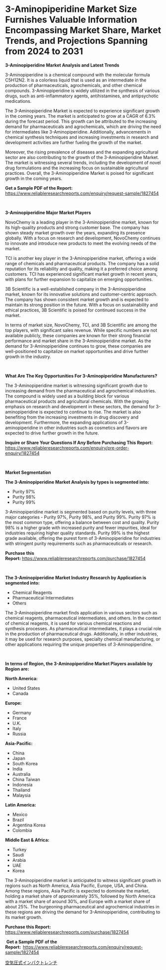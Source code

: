 <p><h1>3-Aminopiperidine Market Size Furnishes Valuable Information Encompassing Market Share, Market Trends, and Projections Spanning from 2024 to 2031</h1></p><p><strong>3-Aminopiperidine Market Analysis and Latest Trends</strong></p>
<p><p>3-Aminopiperidine is a chemical compound with the molecular formula C5H12N2. It is a colorless liquid that is used as an intermediate in the production of pharmaceuticals, agrochemicals, and other chemical compounds. 3-Aminopiperidine is widely utilized in the synthesis of various drugs, such as anti-inflammatory agents, antihistamines, and antipsychotic medications.</p><p>The 3-Aminopiperidine Market is expected to experience significant growth in the coming years. The market is anticipated to grow at a CAGR of 6.3% during the forecast period. This growth can be attributed to the increasing demand for pharmaceuticals and agrochemicals, which are driving the need for intermediates like 3-Aminopiperidine. Additionally, advancements in chemical synthesis techniques and increasing investments in research and development activities are further fueling the growth of the market.</p><p>Moreover, the rising prevalence of diseases and the expanding agricultural sector are also contributing to the growth of the 3-Aminopiperidine Market. The market is witnessing several trends, including the development of novel drug formulations and the increasing focus on sustainable agricultural practices. Overall, the 3-Aminopiperidine Market is poised for significant growth in the coming years.</p></p>
<p><strong>Get a Sample PDF of the Report:&nbsp;</strong> <a href="https://www.reliableresearchreports.com/enquiry/request-sample/1827454">https://www.reliableresearchreports.com/enquiry/request-sample/1827454</a></p>
<p>&nbsp;</p>
<p><strong>3-Aminopiperidine Major Market Players</strong></p>
<p><p>NovoChemy is a leading player in the 3-Aminopiperidine market, known for its high-quality products and strong customer base. The company has shown steady market growth over the years, expanding its presence globally. With a focus on research and development, NovoChemy continues to innovate and introduce new products to meet the evolving needs of the market.</p><p>TCI is another key player in the 3-Aminopiperidine market, offering a wide range of chemicals and pharmaceutical products. The company has a solid reputation for its reliability and quality, making it a preferred choice among customers. TCI has experienced significant market growth in recent years, with plans for further expansion to capitalize on emerging opportunities.</p><p>3B Scientific is a well-established company in the 3-Aminopiperidine market, known for its innovative solutions and customer-centric approach. The company has shown consistent market growth and is expected to maintain its strong position in the future. With a focus on sustainability and ethical practices, 3B Scientific is poised for continued success in the market.</p><p>In terms of market size, NovoChemy, TCI, and 3B Scientific are among the top players, with significant sales revenue. While specific numbers are not available publicly, these companies are known for their strong financial performance and market share in the 3-Aminopiperidine market. As the demand for 3-Aminopiperidine continues to grow, these companies are well-positioned to capitalize on market opportunities and drive further growth in the industry.</p></p>
<p>&nbsp;</p>
<p><strong>What Are The Key Opportunities For 3-Aminopiperidine Manufacturers?</strong></p>
<p><p>The 3-Aminopiperidine market is witnessing significant growth due to increasing demand from the pharmaceutical and agrochemical industries. The compound is widely used as a building block for various pharmaceutical products and agricultural chemicals. With the growing emphasis on research and development in these sectors, the demand for 3-aminopiperidine is expected to continue to rise. The market is also benefiting from the increasing investments in drug discovery and development. Furthermore, the expanding applications of 3-aminopiperidine in other industries such as cosmetics and flavors are expected to drive further growth in the future.</p></p>
<p><strong>Inquire or Share Your Questions If Any Before Purchasing This Report:</strong> <a href="https://www.reliableresearchreports.com/enquiry/pre-order-enquiry/1827454">https://www.reliableresearchreports.com/enquiry/pre-order-enquiry/1827454</a></p>
<p>&nbsp;</p>
<p><strong>Market Segmentation</strong></p>
<p><strong>The 3-Aminopiperidine Market Analysis by types is segmented into:</strong></p>
<p><ul><li>Purity 97%</li><li>Purity 98%</li><li>Purity 99%</li></ul></p>
<p><p>3-Aminopiperidine market is segmented based on purity levels, with three major categories - Purity 97%, Purity 98%, and Purity 99%. Purity 97% is the most common type, offering a balance between cost and quality. Purity 98% is a higher grade with increased purity and fewer impurities, ideal for industries requiring higher quality standards. Purity 99% is the highest grade available, offering the purest form of 3-Aminopiperidine for industries with stringent purity requirements such as pharmaceuticals or research.</p></p>
<p><strong>Purchase this Report:&nbsp;</strong><a href="https://www.reliableresearchreports.com/purchase/1827454">https://www.reliableresearchreports.com/purchase/1827454</a></p>
<p>&nbsp;</p>
<p><strong>The 3-Aminopiperidine Market Industry Research by Application is segmented into:</strong></p>
<p><ul><li>Chemical Reagents</li><li>Pharmaceutical Intermediates</li><li>Others</li></ul></p>
<p><p>The 3-Aminopiperidine market finds application in various sectors such as chemical reagents, pharmaceutical intermediates, and others. In the context of chemical reagents, it is used for various chemical reactions and synthesis processes. As pharmaceutical intermediates, it plays a crucial role in the production of pharmaceutical drugs. Additionally, in other industries, it may be used for research purposes, specialty chemical manufacturing, or other applications requiring the unique properties of 3-Aminopiperidine.</p></p>
<p>&nbsp;</p>
<p><strong>In terms of Region, the 3-Aminopiperidine Market Players available by Region are:</strong></p>
<p>
    <p> <strong> North America: </strong>
        <ul>
            <li>United States</li>
            <li>Canada</li>
        </ul>
        </p> 
    <p> <strong> Europe: </strong>
        <ul>
            <li>Germany</li>
            <li>France</li>
            <li>U.K.</li>
            <li>Italy</li>
            <li>Russia</li>
        </ul>
        </p> 
    <p> <strong> Asia-Pacific: </strong>
        <ul>
            <li>China</li>
            <li>Japan</li>
            <li>South Korea</li>
            <li>India</li>
            <li>Australia</li>
            <li>China Taiwan</li>
            <li>Indonesia</li>
            <li>Thailand</li>
            <li>Malaysia</li>
        </ul>
        </p> 
    <p> <strong> Latin America: </strong>
        <ul>
            <li>Mexico</li>
            <li>Brazil</li>
            <li>Argentina Korea</li>
            <li>Colombia</li>
        </ul>
        </p> 
    <p> <strong> Middle East & Africa: </strong>
        <ul>
            <li>Turkey</li>
            <li>Saudi</li>
            <li>Arabia</li>
            <li>UAE</li>
            <li>Korea</li>
        </ul>
    </p>
    </p>
<p><p>The 3-Aminopiperidine market is anticipated to witness significant growth in regions such as North America, Asia Pacific, Europe, USA, and China. Among these regions, Asia Pacific is expected to dominate the market, holding a market share of approximately 35%, followed by North America with a market share of around 30%, and Europe with a market share of about 25%. The burgeoning pharmaceutical and agrochemical industries in these regions are driving the demand for 3-Aminopiperidine, contributing to its market growth.</p></p>
<p><strong>Purchase this Report: </strong><a href="https://www.reliableresearchreports.com/purchase/1827454">https://www.reliableresearchreports.com/purchase/1827454</a></p>
<p>&nbsp;<strong>Get a Sample PDF of the Report:&nbsp;&nbsp;</strong><a href="https://www.reliableresearchreports.com/enquiry/request-sample/1827454">https://www.reliableresearchreports.com/enquiry/request-sample/1827454</a></p>
<p><strong></strong></p>
<p><p><a href="https://medium.com/@evekerluke2023/%E7%A9%BA%E6%B0%97%E5%BC%8F%E3%82%A4%E3%83%B3%E3%83%91%E3%82%AF%E3%83%88%E3%83%AC%E3%83%B3%E3%83%81%E5%B8%82%E5%A0%B4-%E7%A8%AE%E9%A1%9E-%E7%94%A8%E9%80%94-%E5%9C%B0%E7%90%86%E3%81%AB%E3%82%88%E3%82%8B%E5%8C%85%E6%8B%AC%E7%9A%84%E3%81%AA%E8%A9%95%E4%BE%A1-514cecd47f94">空気圧式インパクトレンチ</a></p></p>
